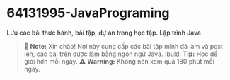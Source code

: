# 64131995-JavaPrograming

Lưu các bài thực hành, bài tập, dự án trong học tập. Lập trình Java

> :memo: **Note:** Xin chào! Nơi này cung cấp các bài tập mình đã làm và post lên, các bài trên được làm bằng ngôn ngữ Java.
> :buld: **Tip:** Học để giỏi hơn mỗi ngày.
> :warning: **Warning:** Không nên xem quá 180 phút mỗi ngày.
